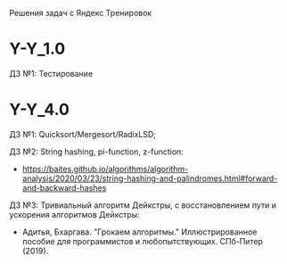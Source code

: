 Решения задач с Яндекс Тренировок
# Y-Y_1.0

ДЗ №1: Тестирование

# Y-Y_4.0

ДЗ №1: Quicksort/Mergesort/RadixLSD;

ДЗ №2: String hashing, pi-function, z-function:
  - https://baites.github.io/algorithms/algorithm-analysis/2020/03/23/string-hashing-and-palindromes.html#forward-and-backward-hashes

ДЗ №3: Тривиальный алгоритм Дейкстры, с восстановлением пути и ускорения алгоритмов Дейкстры:
  - Адитья, Бхаргава. "Грокаем алгоритмы." Иллюстрированное пособие для программистов и любопытствующих. СПб-Питер (2019).
